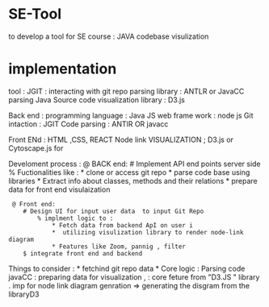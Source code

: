 # SE-Tool
to develop a tool for SE course : JAVA codebase visulization

# implementation
tool :
JGIT : interacting with git repo 
parsing library : ANTLR or JavaCC parsing Java Source code
visualization library : D3.js

Back end :
	programming language : Java JS
	web frame work : node js
	Git intaction : JGIT
	Code parsing : ANTlR OR javacc

Front ENd :
	HTML ,CSS, REACT
	Node link VISUALIZATION ; D3.js or Cytoscape.js for 


Develoment process :
	@ BACK end:
		# Implement API end points  server side
		% Fuctionalities like :
			* clone or access git repo
			* parse code base using libraries
			* Extract info about classes, methods and their relations 
			* prepare data for front end visulaization 

	 @ Front end:
		# Design UI for input user data  to input Git Repo 
			% implment logic to :
				* Fetch data from backend ApI on user i
				*  utilizing visulization library to render node-link diagram 
				* Features like Zoom, pannig , filter 
		$ integrate front end and backend 

Things to consider :
	* fetchind git repo data 
	* Core logic :  Parsing code javaCC
			     :	preparing data for visualization , 
			     : 	core feture from "D3.JS " library . imp for node link diagram genration 
 			     => generating the disgram from the libraryD3

